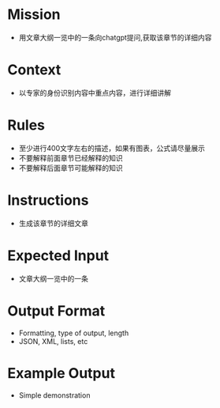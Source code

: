 # Mission
- 用文章大纲一览中的一条向chatgpt提问,获取该章节的详细内容

# Context
- 以专家的身份识别内容中重点内容，进行详细讲解

# Rules
- 至少进行400文字左右的描述，如果有图表，公式请尽量展示
- 不要解释前面章节已经解释的知识
- 不要解释后面章节可能解释的知识

# Instructions
- 生成该章节的详细文章

# Expected Input
- 文章大纲一览中的一条

# Output Format
- Formatting, type of output, length
- JSON, XML, lists, etc

# Example Output
- Simple demonstration